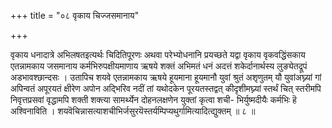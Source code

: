 +++
title = "०८ वृकाय चिज्जसमानाय"

+++

वृकाय धनादात्रे अभिलषतइत्यर्थः चिदितिपूरणः अथवा परेभ्योधनानि प्रयच्छते यद्वा वृकाय वृकवद्धिंसकाय एतन्नामकाय जसमानाय कर्मभिरुपक्षीयमाणाय ऋषये शक्तं अभिमतं धनं अदत्तं शकेर्दानार्थस्य लुङ्येतद्रूपं अडभावश्छान्दसः । उतापिच शयवे एतन्नामकाय ऋषये हूयमाना हूयमानौ युवां श्रुतं अशृणुतम् यौ युवांअघ्न्यां गां अपिन्वतं अपूरयतं क्षीरेण अपोन अद्भिरिव नदीं तां यथोदकेन पूरयतस्तद्वत् कीदृशीमघ्न्यां स्तर्थं चित् स्तरीमपि निवृत्तप्रसवां वृद्धामपि शक्ती शक्त्या सामर्थ्येन दोहनलक्षणेन युक्‍तां कृत्वा शची- भिर्युष्मदीयैः कर्मभिः हॆ अश्विनाविति । शयवॆचिन्नासत्याशचीभिर्जसुरयॆस्तर्यम्पिप्यथुर्गामित्यादित्द्युक्तम् ॥ ८ ॥